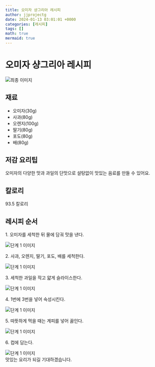 ```yaml
---
title: 오미자 샹그리아 레시피
author: jjprojectg
date: 2024-01-13 03:01:01 +0000
categories: [레시피]
tags: []
math: true
mermaid: true
---
```

<meta name="og:type" content="website"/>
<meta charset="UTF-8"/>
<div class="header">
  <h1>오미자 샹그리아 레시피</h1>
</div>

<div class="container my-4">
  <div class="row">
    <div class="col-12 col-md-6">
      <div class="recipe-image">
        <img src="http://www.foodsafetykorea.go.kr/uploadimg/cook/10_01124_2.png" class="step-image" alt="최종 이미지"/>
      </div>
    </div>
    <div class="col-12 col-md-6">
      <div class="ingredients">
        <h2>재료</h2>
        <ul class="card">
          <li> 오미자(30g) </li>
          <li>  사과(80g) </li>
          <li>  오렌지(100g) </li>
          <li> 딸기(80g) </li>
          <li>  포도(80g) </li>
          <li>  배(80g) </li>
</ul>
      </div>
    </div>
    <div class="col-12 col-md-6">
      <div class="ingredients">
        <h2>저감 요리팁</h2>
        <div class="card"> 
          <p>
            오미자의 다양한 맛과 과일의 단맛으로 설탕없이 맛있는 음료를 만들 수 있어요.
          </p>
        </div>
      </div>
      <div class="ingredients">
        <h2>칼로리</h2>
        <div class="card"> 
          <p>
            93.5 칼로리
          </p>
        </div>
      </div>
    </div>
  </div>

  <h2 class="my-4">레시피 순서</h2>
  <div class="card recipe-card">
    <div class="card-body recipe-step">
      <p class="card-text step-description">1. 오미자를 세척한 뒤 물에 담궈 맛을 낸다.</p>
      <img src="http://www.foodsafetykorea.go.kr/uploadimg/cook/20_01124_1.JPG" alt="단계 1 이미지" class="step-image"/>
    </div>
  </div>
  <div class="card recipe-card">
    <div class="card-body recipe-step">
      <p class="card-text step-description">2. 사과, 오렌지, 딸기, 포도, 배를 세척한다.</p>
      <img src="http://www.foodsafetykorea.go.kr/uploadimg/cook/20_01124_2.JPG" alt="단계 1 이미지" class="step-image"/>
    </div>
  </div>
  <div class="card recipe-card">
    <div class="card-body recipe-step">
      <p class="card-text step-description">3. 세척한 과일을 작고 얇게 슬라이스한다.</p>
      <img src="http://www.foodsafetykorea.go.kr/uploadimg/cook/20_01124_3.JPG" alt="단계 1 이미지" class="step-image"/>
    </div>
  </div>
  <div class="card recipe-card">
    <div class="card-body recipe-step">
      <p class="card-text step-description">4. 1번에 3번을 넣어 숙성시킨다.</p>
      <img src="http://www.foodsafetykorea.go.kr/uploadimg/cook/20_01124_4.JPG" alt="단계 1 이미지" class="step-image"/>
    </div>
  </div>
  <div class="card recipe-card">
    <div class="card-body recipe-step">
      <p class="card-text step-description">5. 따뜻하게 먹을 때는 계피를 넣어 끓인다.</p>
      <img src="http://www.foodsafetykorea.go.kr/uploadimg/cook/20_01124_5.JPG" alt="단계 1 이미지" class="step-image"/>
    </div>
  </div>
  <div class="card recipe-card">
    <div class="card-body recipe-step">
      <p class="card-text step-description">6. 컵에 담는다.</p>
      <img src="http://www.foodsafetykorea.go.kr/uploadimg/cook/20_01124_6.JPG" alt="단계 1 이미지" class="step-image"/>
    </div>
  </div>

</div>
맛있는 요리가 되길 기대하겠습니다.
